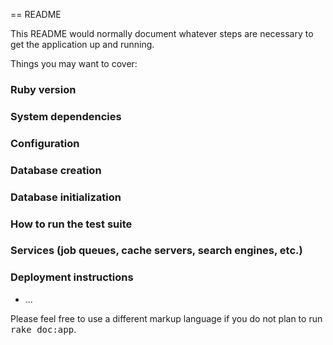== README

This README would normally document whatever steps are necessary to get the
application up and running.

Things you may want to cover:

### Ruby version
  
### System dependencies

### Configuration

### Database creation

### Database initialization

### How to run the test suite

### Services (job queues, cache servers, search engines, etc.)

### Deployment instructions

* ...


Please feel free to use a different markup language if you do not plan to run
<tt>rake doc:app</tt>.
